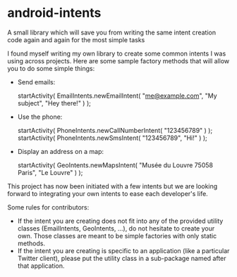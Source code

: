 android-intents
===============

A small library which will save you from writing the same intent creation code again and again for the most simple tasks

I found myself writing my own library to create some common intents I was using across projects. Here are some sample 
factory methods that will allow you to do some simple things:

- Send emails: 

    startActivity( EmailIntents.newEmailIntent( "me@example.com", "My subject", "Hey there!" ) );

- Use the phone:

    startActivity( PhoneIntents.newCallNumberIntent( "123456789" ) );
    startActivity( PhoneIntents.newSmsIntent( "123456789", "Hi!" ) );
	
- Display an address on a map:

    startActivity( GeoIntents.newMapsIntent( "Musée du Louvre 75058 Paris", "Le Louvre" ) );
	
	
This project has now been initiated with a few intents but we are looking forward to integrating your own intents to 
ease each developer's life.

Some rules for contributors: 

- If the intent you are creating does not fit into any of the provided utility classes (EmailIntents, GeoIntents, ...), 
do not hesitate to create your own. Those classes are meant to be simple factories with only static methods.
- If the intent you are creating is specific to an application (like a particular Twitter client), please put the 
utility class in a sub-package named after that application.

